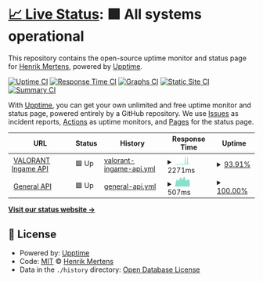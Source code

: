 # [📈 Live Status](https://status.henrikdev.xyz): <!--live status--> **🟩 All systems operational**

This repository contains the open-source uptime monitor and status page for [Henrik Mertens](https://docs.henrikdev.xyz), powered by [Upptime](https://github.com/upptime/upptime).

[![Uptime CI](https://github.com/Henrik-3/api-status/workflows/Uptime%20CI/badge.svg)](https://github.com/Henrik-3/api-status/actions?query=workflow%3A%22Uptime+CI%22)
[![Response Time CI](https://github.com/Henrik-3/api-status/workflows/Response%20Time%20CI/badge.svg)](https://github.com/Henrik-3/api-status/actions?query=workflow%3A%22Response+Time+CI%22)
[![Graphs CI](https://github.com/Henrik-3/api-status/workflows/Graphs%20CI/badge.svg)](https://github.com/Henrik-3/api-status/actions?query=workflow%3A%22Graphs+CI%22)
[![Static Site CI](https://github.com/Henrik-3/api-status/workflows/Static%20Site%20CI/badge.svg)](https://github.com/Henrik-3/api-status/actions?query=workflow%3A%22Static+Site+CI%22)
[![Summary CI](https://github.com/Henrik-3/api-status/workflows/Summary%20CI/badge.svg)](https://github.com/Henrik-3/api-status/actions?query=workflow%3A%22Summary+CI%22)

With [Upptime](https://upptime.js.org), you can get your own unlimited and free uptime monitor and status page, powered entirely by a GitHub repository. We use [Issues](https://github.com/Henrik-3/api-status/issues) as incident reports, [Actions](https://github.com/Henrik-3/api-status/actions) as uptime monitors, and [Pages](https://status.henrikdev.xyz) for the status page.

<!--start: status pages-->
<!-- This summary is generated by Upptime (https://github.com/upptime/upptime) -->
<!-- Do not edit this manually, your changes will be overwritten -->
<!-- prettier-ignore -->
| URL | Status | History | Response Time | Uptime |
| --- | ------ | ------- | ------------- | ------ |
| <img alt="" src="https://favicons.githubusercontent.com/api.henrikdev.xyz" height="13"> [VALORANT Ingame API](https://api.henrikdev.xyz/valorant/v1/by-puuid/mmr/eu/54942ced-1967-5f66-8a16-1e0dae875641) | 🟩 Up | [valorant-ingame-api.yml](https://github.com/Henrik-3/api-status/commits/HEAD/history/valorant-ingame-api.yml) | <details><summary><img alt="Response time graph" src="./graphs/valorant-ingame-api/response-time-week.png" height="20"> 2271ms</summary><br><a href="https://status.henrikdev.xyz/history/valorant-ingame-api"><img alt="Response time 2638" src="https://img.shields.io/endpoint?url=https%3A%2F%2Fraw.githubusercontent.com%2FHenrik-3%2Fapi-status%2FHEAD%2Fapi%2Fvalorant-ingame-api%2Fresponse-time.json"></a><br><a href="https://status.henrikdev.xyz/history/valorant-ingame-api"><img alt="24-hour response time 634" src="https://img.shields.io/endpoint?url=https%3A%2F%2Fraw.githubusercontent.com%2FHenrik-3%2Fapi-status%2FHEAD%2Fapi%2Fvalorant-ingame-api%2Fresponse-time-day.json"></a><br><a href="https://status.henrikdev.xyz/history/valorant-ingame-api"><img alt="7-day response time 2271" src="https://img.shields.io/endpoint?url=https%3A%2F%2Fraw.githubusercontent.com%2FHenrik-3%2Fapi-status%2FHEAD%2Fapi%2Fvalorant-ingame-api%2Fresponse-time-week.json"></a><br><a href="https://status.henrikdev.xyz/history/valorant-ingame-api"><img alt="30-day response time 1997" src="https://img.shields.io/endpoint?url=https%3A%2F%2Fraw.githubusercontent.com%2FHenrik-3%2Fapi-status%2FHEAD%2Fapi%2Fvalorant-ingame-api%2Fresponse-time-month.json"></a><br><a href="https://status.henrikdev.xyz/history/valorant-ingame-api"><img alt="1-year response time 2638" src="https://img.shields.io/endpoint?url=https%3A%2F%2Fraw.githubusercontent.com%2FHenrik-3%2Fapi-status%2FHEAD%2Fapi%2Fvalorant-ingame-api%2Fresponse-time-year.json"></a></details> | <details><summary><a href="https://status.henrikdev.xyz/history/valorant-ingame-api">93.91%</a></summary><a href="https://status.henrikdev.xyz/history/valorant-ingame-api"><img alt="All-time uptime 98.76%" src="https://img.shields.io/endpoint?url=https%3A%2F%2Fraw.githubusercontent.com%2FHenrik-3%2Fapi-status%2FHEAD%2Fapi%2Fvalorant-ingame-api%2Fuptime.json"></a><br><a href="https://status.henrikdev.xyz/history/valorant-ingame-api"><img alt="24-hour uptime 100.00%" src="https://img.shields.io/endpoint?url=https%3A%2F%2Fraw.githubusercontent.com%2FHenrik-3%2Fapi-status%2FHEAD%2Fapi%2Fvalorant-ingame-api%2Fuptime-day.json"></a><br><a href="https://status.henrikdev.xyz/history/valorant-ingame-api"><img alt="7-day uptime 93.91%" src="https://img.shields.io/endpoint?url=https%3A%2F%2Fraw.githubusercontent.com%2FHenrik-3%2Fapi-status%2FHEAD%2Fapi%2Fvalorant-ingame-api%2Fuptime-week.json"></a><br><a href="https://status.henrikdev.xyz/history/valorant-ingame-api"><img alt="30-day uptime 98.07%" src="https://img.shields.io/endpoint?url=https%3A%2F%2Fraw.githubusercontent.com%2FHenrik-3%2Fapi-status%2FHEAD%2Fapi%2Fvalorant-ingame-api%2Fuptime-month.json"></a><br><a href="https://status.henrikdev.xyz/history/valorant-ingame-api"><img alt="1-year uptime 98.76%" src="https://img.shields.io/endpoint?url=https%3A%2F%2Fraw.githubusercontent.com%2FHenrik-3%2Fapi-status%2FHEAD%2Fapi%2Fvalorant-ingame-api%2Fuptime-year.json"></a></details>
| <img alt="" src="https://favicons.githubusercontent.com/api.henrikdev.xyz" height="13"> [General API](https://api.henrikdev.xyz/main/status) | 🟩 Up | [general-api.yml](https://github.com/Henrik-3/api-status/commits/HEAD/history/general-api.yml) | <details><summary><img alt="Response time graph" src="./graphs/general-api/response-time-week.png" height="20"> 507ms</summary><br><a href="https://status.henrikdev.xyz/history/general-api"><img alt="Response time 540" src="https://img.shields.io/endpoint?url=https%3A%2F%2Fraw.githubusercontent.com%2FHenrik-3%2Fapi-status%2FHEAD%2Fapi%2Fgeneral-api%2Fresponse-time.json"></a><br><a href="https://status.henrikdev.xyz/history/general-api"><img alt="24-hour response time 415" src="https://img.shields.io/endpoint?url=https%3A%2F%2Fraw.githubusercontent.com%2FHenrik-3%2Fapi-status%2FHEAD%2Fapi%2Fgeneral-api%2Fresponse-time-day.json"></a><br><a href="https://status.henrikdev.xyz/history/general-api"><img alt="7-day response time 507" src="https://img.shields.io/endpoint?url=https%3A%2F%2Fraw.githubusercontent.com%2FHenrik-3%2Fapi-status%2FHEAD%2Fapi%2Fgeneral-api%2Fresponse-time-week.json"></a><br><a href="https://status.henrikdev.xyz/history/general-api"><img alt="30-day response time 502" src="https://img.shields.io/endpoint?url=https%3A%2F%2Fraw.githubusercontent.com%2FHenrik-3%2Fapi-status%2FHEAD%2Fapi%2Fgeneral-api%2Fresponse-time-month.json"></a><br><a href="https://status.henrikdev.xyz/history/general-api"><img alt="1-year response time 540" src="https://img.shields.io/endpoint?url=https%3A%2F%2Fraw.githubusercontent.com%2FHenrik-3%2Fapi-status%2FHEAD%2Fapi%2Fgeneral-api%2Fresponse-time-year.json"></a></details> | <details><summary><a href="https://status.henrikdev.xyz/history/general-api">100.00%</a></summary><a href="https://status.henrikdev.xyz/history/general-api"><img alt="All-time uptime 99.98%" src="https://img.shields.io/endpoint?url=https%3A%2F%2Fraw.githubusercontent.com%2FHenrik-3%2Fapi-status%2FHEAD%2Fapi%2Fgeneral-api%2Fuptime.json"></a><br><a href="https://status.henrikdev.xyz/history/general-api"><img alt="24-hour uptime 100.00%" src="https://img.shields.io/endpoint?url=https%3A%2F%2Fraw.githubusercontent.com%2FHenrik-3%2Fapi-status%2FHEAD%2Fapi%2Fgeneral-api%2Fuptime-day.json"></a><br><a href="https://status.henrikdev.xyz/history/general-api"><img alt="7-day uptime 100.00%" src="https://img.shields.io/endpoint?url=https%3A%2F%2Fraw.githubusercontent.com%2FHenrik-3%2Fapi-status%2FHEAD%2Fapi%2Fgeneral-api%2Fuptime-week.json"></a><br><a href="https://status.henrikdev.xyz/history/general-api"><img alt="30-day uptime 99.94%" src="https://img.shields.io/endpoint?url=https%3A%2F%2Fraw.githubusercontent.com%2FHenrik-3%2Fapi-status%2FHEAD%2Fapi%2Fgeneral-api%2Fuptime-month.json"></a><br><a href="https://status.henrikdev.xyz/history/general-api"><img alt="1-year uptime 99.98%" src="https://img.shields.io/endpoint?url=https%3A%2F%2Fraw.githubusercontent.com%2FHenrik-3%2Fapi-status%2FHEAD%2Fapi%2Fgeneral-api%2Fuptime-year.json"></a></details>

<!--end: status pages-->

[**Visit our status website →**](https://status.henrikdev.xyz)

## 📄 License

- Powered by: [Upptime](https://github.com/upptime/upptime)
- Code: [MIT](./LICENSE) © [Henrik Mertens](https://docs.henrikdev.xyz)
- Data in the `./history` directory: [Open Database License](https://opendatacommons.org/licenses/odbl/1-0/)

